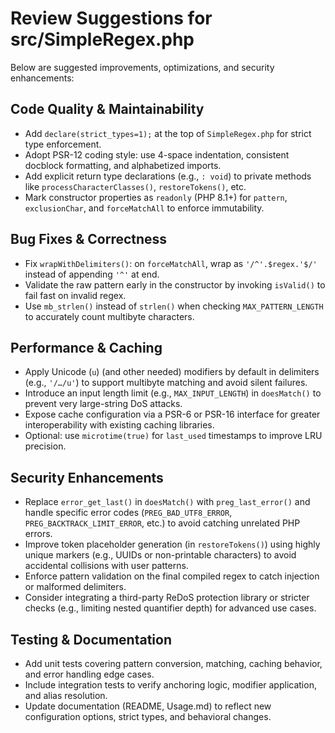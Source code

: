 # Review Suggestions for src/SimpleRegex.php

Below are suggested improvements, optimizations, and security enhancements:

## Code Quality & Maintainability
- Add `declare(strict_types=1);` at the top of `SimpleRegex.php` for strict type enforcement.
- Adopt PSR-12 coding style: use 4-space indentation, consistent docblock formatting, and alphabetized imports.
- Add explicit return type declarations (e.g., `: void`) to private methods like `processCharacterClasses()`, `restoreTokens()`, etc.
- Mark constructor properties as `readonly` (PHP 8.1+) for `pattern`, `exclusionChar`, and `forceMatchAll` to enforce immutability.

## Bug Fixes & Correctness
- Fix `wrapWithDelimiters()`: on `forceMatchAll`, wrap as `'/^'.$regex.'$/'` instead of appending `'^'` at end.
- Validate the raw pattern early in the constructor by invoking `isValid()` to fail fast on invalid regex.
- Use `mb_strlen()` instead of `strlen()` when checking `MAX_PATTERN_LENGTH` to accurately count multibyte characters.

## Performance & Caching
- Apply Unicode (`u`) (and other needed) modifiers by default in delimiters (e.g., `'/…/u'`) to support multibyte matching and avoid silent failures.
- Introduce an input length limit (e.g., `MAX_INPUT_LENGTH`) in `doesMatch()` to prevent very large-string DoS attacks.
- Expose cache configuration via a PSR-6 or PSR-16 interface for greater interoperability with existing caching libraries.
- Optional: use `microtime(true)` for `last_used` timestamps to improve LRU precision.

## Security Enhancements
- Replace `error_get_last()` in `doesMatch()` with `preg_last_error()` and handle specific error codes (`PREG_BAD_UTF8_ERROR`, `PREG_BACKTRACK_LIMIT_ERROR`, etc.) to avoid catching unrelated PHP errors.
- Improve token placeholder generation (in `restoreTokens()`) using highly unique markers (e.g., UUIDs or non-printable characters) to avoid accidental collisions with user patterns.
- Enforce pattern validation on the final compiled regex to catch injection or malformed delimiters.
- Consider integrating a third-party ReDoS protection library or stricter checks (e.g., limiting nested quantifier depth) for advanced use cases.

## Testing & Documentation
- Add unit tests covering pattern conversion, matching, caching behavior, and error handling edge cases.
- Include integration tests to verify anchoring logic, modifier application, and alias resolution.
- Update documentation (README, Usage.md) to reflect new configuration options, strict types, and behavioral changes.
